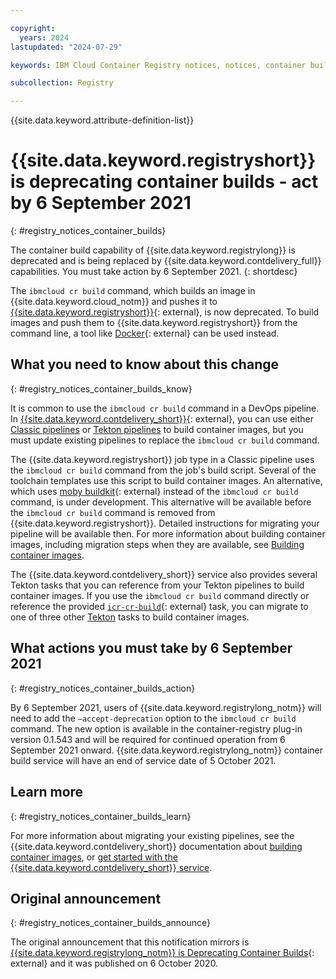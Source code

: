```yaml
---

copyright:
  years: 2024
lastupdated: "2024-07-29"

keywords: IBM Cloud Container Registry notices, notices, container builds

subcollection: Registry

---
```


{{site.data.keyword.attribute-definition-list}}

# {{site.data.keyword.registryshort}} is deprecating container builds - act by 6 September 2021
{: #registry_notices_container_builds}

The container build capability of {{site.data.keyword.registrylong}} is deprecated and is being replaced by {{site.data.keyword.contdelivery_full}} capabilities. You must take action by 6 September 2021.
{: shortdesc}

The `ibmcloud cr build` command, which builds an image in {{site.data.keyword.cloud_notm}} and pushes it to [{{site.data.keyword.registryshort}}](https://www.ibm.com/products/container-registry){: external}, is now deprecated. To build images and push them to {{site.data.keyword.registryshort}} from the command line, a tool like [Docker](https://docs.docker.com/engine/reference/commandline/cli/){: external} can be used instead.

## What you need to know about this change
{: #registry_notices_container_builds_know}

It is common to use the `ibmcloud cr build` command in a DevOps pipeline. In [{{site.data.keyword.contdelivery_short}}](https://www.ibm.com/products/continuous-delivery){: external}, you can use either [Classic pipelines](/docs/ContinuousDelivery?topic=ContinuousDelivery-deliverypipeline_about) or [Tekton pipelines](/docs/ContinuousDelivery?topic=ContinuousDelivery-tekton-pipelines) to build container images, but you must update existing pipelines to replace the `ibmcloud cr build` command.

The {{site.data.keyword.registryshort}} job type in a Classic pipeline uses the `ibmcloud cr build` command from the job's build script. Several of the toolchain templates use this script to build container images. An alternative, which uses [moby buildkit](https://github.com/moby/buildkit){: external} instead of the `ibmcloud cr build` command, is under development. This alternative will be available before the `ibmcloud cr build` command is removed from {{site.data.keyword.registryshort}}. Detailed instructions for migrating your pipeline will be available then. For more information about building container images, including migration steps when they are available, see [Building container images](/docs/ContinuousDelivery?topic=ContinuousDelivery-pipeline_container_images).

The {{site.data.keyword.contdelivery_short}} service also provides several Tekton tasks that you can reference from your Tekton pipelines to build container images. If you use the `ibmcloud cr build` command directly or reference the provided [`icr-cr-build`](https://github.com/open-toolchain/tekton-catalog/blob/master/container-registry/README.md#icr-cr-build){: external} task, you can migrate to one of three other [Tekton](/docs/ContinuousDelivery?topic=ContinuousDelivery-pipeline_container_images#pipeline_tekton_images) tasks to build container images.

## What actions you must take by 6 September 2021
{: #registry_notices_container_builds_action}

By 6 September 2021, users of {{site.data.keyword.registrylong_notm}} will need to add the `–accept-deprecation` option to the `ibmcloud cr build` command. The new option is available in the container-registry plug-in version 0.1.543 and will be required for continued operation from 6 September 2021 onward. {{site.data.keyword.registrylong_notm}} container build service will have an end of service date of 5 October 2021.

## Learn more
{: #registry_notices_container_builds_learn}

For more information about migrating your existing pipelines, see the {{site.data.keyword.contdelivery_short}} documentation about [building container images](/docs/ContinuousDelivery?topic=ContinuousDelivery-pipeline_container_images), or [get started with the {{site.data.keyword.contdelivery_short}} service](/docs/ContinuousDelivery?topic=ContinuousDelivery-getting-started).

## Original announcement
{: #registry_notices_container_builds_announce}

The original announcement that this notification mirrors is [{{site.data.keyword.registrylong_notm}} is Deprecating Container Builds](https://www.ibm.com/blog/announcement/ibm-cloud-container-registry-deprecating-container-builds/){: external} and it was published on 6 October 2020.

